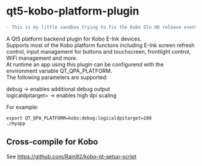 # qt5-kobo-platform-plugin

```diff
- This is my little sandbox trying to fix the Kobo Glo HD release events being ignored
```

A Qt5 platform backend plugin for Kobo E-Ink devices. \
Supports most of the Kobo platform functons including E-Ink screen refresh control,
input management for buttons and touchscreen, frontlight control, WiFi management and more. \
At runtime an app using this plugin can be configurend with the environment variable QT_QPA_PLATFORM. \
The following parameters are supported: 

debug -> enables additional debug output \
logicaldpitarget= -> enables high dpi scaling 

For example:
```
export QT_QPA_PLATFORM=kobo:debug:logicaldpitarget=108
./myapp
```


## Cross-compile for Kobo
See https://github.com/Rain92/kobo-qt-setup-script

